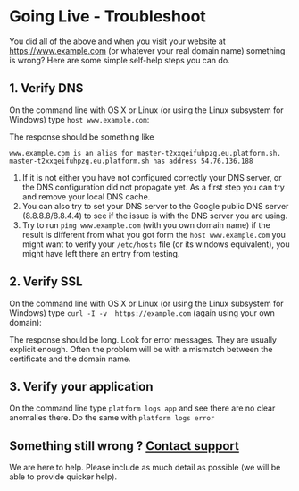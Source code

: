 # Going Live - Troubleshoot

You did all of the above and when you visit your website at https://www.example.com (or whatever your real domain name) something is wrong? Here are some simple self-help steps you can do.

## 1. Verify DNS
On the command line with OS X or Linux (or using the Linux subsystem for Windows) type `host www.example.com`:

The response should be something like
```
www.example.com is an alias for master-t2xxqeifuhpzg.eu.platform.sh.
master-t2xxqeifuhpzg.eu.platform.sh has address 54.76.136.188
```

1. If it is not either you have not configured correctly your DNS server, or the DNS configuration did not propagate yet. As a first step you can try and remove your local DNS cache. 
2. You can also try to set your DNS server to the Google public DNS server (8.8.8.8/8.8.4.4) to see if the issue is with the DNS server you are using.
3. Try to run `ping www.example.com` (with you own domain name) if the result is different from what you got form the `host www.example.com` you might want to verify your `/etc/hosts` file (or its windows equivalent), you might have left there an entry from testing.

## 2. Verify SSL

On the command line with OS X or Linux (or using the Linux subsystem for Windows) type `curl -I -v  https://example.com` (again using your own domain):

The response should be long. Look for error messages. They are usually explicit enough. Often the problem will be with a mismatch between the certificate and the domain name.

## 3. Verify your application

On the command line type `platform logs app` and see there are no clear anomalies there. Do the same with `platform logs error`

## Something still wrong ? [Contact support](/overview/getting-help.md)

We are here to help. Please include as much detail as possible (we will be able to provide quicker help). 
